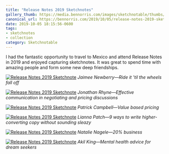```yaml
---
title: "Release Notes 2019 Sketchnotes"
gallery_thumb: https://media.bennorris.com/images/sketchnotable/thumbs/release-notes-2019-newberry.jpg
canonical_url: https://bennorris.com/2019/10/05/release-notes-2019-sketchnotes
date: 2019-10-05 18:15:56-0600
tags:
- sketchnotes
- collection
category: Sketchnotable
---
```


I had the fantastic opportunity to travel to Mexico and attend Release Notes in 2019 and enjoyed capturing sketchnotes. It was great to spend time with amazing people and form some new deep friendships.

[![Release Notes 2019 Sketchnote](https://media.bennorris.com/images/sketchnotable/release-notes-2019/release-notes-2019-newberry.jpg)](https://media.bennorris.com/images/sketchnotable/release-notes-2019/release-notes-2019-newberry.jpg)
_Jaimee Newberry—Ride it ’til the wheels fall off_

[![Release Notes 2019 Sketchnote](https://media.bennorris.com/images/sketchnotable/release-notes-2019/release-notes-2019-ryhne.jpg)](https://media.bennorris.com/images/sketchnotable/release-notes-2019/release-notes-2019-ryhne.jpg)
_Jonathan Rhyne—Effective communication in negotiating and pricing discussions_

[![Release Notes 2019 Sketchnote](https://media.bennorris.com/images/sketchnotable/release-notes-2019/release-notes-2019-campbell.jpg)](https://media.bennorris.com/images/sketchnotable/release-notes-2019/release-notes-2019-campbell.jpg)
_Patrick Campbell—Value based pricing_

[![Release Notes 2019 Sketchnote](https://media.bennorris.com/images/sketchnotable/release-notes-2019/release-notes-2019-patch.jpg)](https://media.bennorris.com/images/sketchnotable/release-notes-2019/release-notes-2019-patch.jpg)
_Lianna Patch—9 ways to write higher-converting copy without sounding sleazy_

[![Release Notes 2019 Sketchnote](https://media.bennorris.com/images/sketchnotable/release-notes-2019/release-notes-2019-nagele.jpg)](https://media.bennorris.com/images/sketchnotable/release-notes-2019/release-notes-2019-nagele.jpg)
_Natalie Nagele—20% business_

[![Release Notes 2019 Sketchnote](https://media.bennorris.com/images/sketchnotable/release-notes-2019/release-notes-2019-king.jpg)](https://media.bennorris.com/images/sketchnotable/release-notes-2019/release-notes-2019-king.jpg)
_Akil King—Mental health advice for dream seekers_